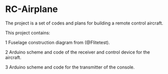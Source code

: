 # RC-Airplane

The project is a set of codes and plans for building a remote control aircraft.

This project contains:

1 Fuselage construction diagram from (@Flitetest).

2 Arduino scheme and code of the receiver and control device for the aircraft.

3 Arduino scheme and code for the transmitter of the console.
